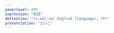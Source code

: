 ```yaml
---
powerlevel: 449
expression: "英語"
definition: "(n,adj-no) English (language); (P)"
pronunciation: "えいご"
---
```

